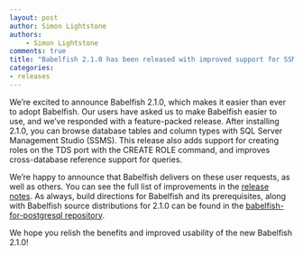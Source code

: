 ```yaml
---
layout: post
author: Simon Lightstone
authors: 
    - Simon Lightstone
comments: true
title: "Babelfish 2.1.0 has been released with improved support for SSMS, CREATE ROLE support and more"
categories:
- releases
---
```


We’re excited to announce Babelfish 2.1.0, which makes it easier than ever to adopt Babelfish.  Our users have asked us to make Babelfish easier to use, and we’ve responded with a feature-packed release.  After installing 2.1.0, you can browse database tables and column types with SQL Server Management Studio (SSMS).  This release also adds support for creating roles on the TDS port with the CREATE ROLE command, and improves cross-database reference support for queries.

We’re happy to announce that Babelfish delivers on these user requests, as well as others. You can see the full list of improvements in the [release notes](https://babelfishpg.org/docs/versions/babelfish-2-1-0.html).  As always, build directions for Babelfish and its prerequisites, along with Babelfish source distributions for 2.1.0 can be found in the [babelfish-for-postgresql repository](https://github.com/babelfish-for-postgresql/babelfish-for-postgresql/releases/tag/BABEL_2_1_0__PG_14_3).

We hope you relish the benefits and improved usability of the new Babelfish 2.1.0!

